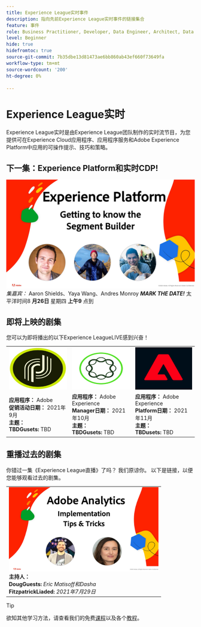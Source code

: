 ```yaml
---
title: Experience League实时事件
description: 指向先前Experience League实时事件的链接集合
feature: 事件
role: Business Practitioner, Developer, Data Engineer, Architect, Data Architect, Administrator, Leader
level: Beginner
hide: true
hidefromtoc: true
source-git-commit: 7b35dbe13d81473ae6bb860ab43ef660f73649fa
workflow-type: tm+mt
source-wordcount: '200'
ht-degree: 0%

---
```



# Experience League实时

Experience League实时是由Experience League团队制作的实时流节目，为您提供可在Experience Cloud应用程序、应用程序服务和Adobe Experience Platform中应用的可操作提示、技巧和策略。

## 下一集：Experience Platform和实时CDP!

![下](assets/exl-live-ep2-after-2.jpg)
*集嘉宾：* Aaron Shields、Yaya Wang、Andres Monroy 
***MARK THE DATE!*** 太平洋时间8 **月26日** 星期四 **上午9** 点到

## 即将上映的剧集

您可以为即将播出的以下Experience LeagueLIVE感到兴奋！

<table>
<tr>
  <td>
    <img height="113" width="200" alt="Adobe Campaign徽标" src="assets/AdobeCampaignLogo.jpg" />
  </td>
  <td>
    <strong><img height="113" width="200" alt="AdobeAEM徽标" src="assets/aem-logo.png" /></strong>
  </td>
  <td>
    <strong><img height="113" width="200" alt="Adobe Campaign徽标" src="assets/platform-logo.jpeg" /></strong>
  </td>
</tr>
<tr>
  <td>
    <strong>应用程序：</strong> Adobe<br/>
    <strong>促销活动日期：</strong> 2021年9月<br/>
    <strong>主题：</strong> <br/>
    <strong>TBDGusets:</strong> TBD
  </td>
  <td>
    <strong>应用程序：</strong> Adobe Experience <br/>
    <strong>Manager日期：</strong> 2021年10月<br/>
    <strong>主题：</strong> <br/>
    <strong>TBDGusets:</strong> TBD
  </td>
  <td>
    <strong>应用程序：</strong> Adobe Experience <br/>
    <strong>Platform日期：</strong> 2021年11月<br/>
    <strong>主题：</strong> <br/>
    <strong>TBDusets:</strong> TBD
  </td>
</tr>
</table>

## 重播过去的剧集

你错过一集《Experience League直播》了吗？ 我们原谅你。 以下是链接，以便您能够观看过去的剧集。

<table>
<tr>
  <td>
    <a href="https://www.youtube.com/watch?v=lxOvLCzEGBI">
      <img height="225" width="400" alt="Experience League实时" src="assets/exl-live-after2.jpg" />
    </a><br/>
    <b>主持人：</b> <i></i><br/>
    <b>DougGuests:</b> <i>Eric Matisoff和Dasha </i><br/>
    <b>FitzpatrickLiaded:</b> <i>2021年7月29日</i>

</td>

</tr>

</table>

>[!TIP]
>
>欲知其他学习方法，请查看我们的免费[课程](https://experienceleague.adobe.com/#dashboard/learning)以及各个[教程](https://experienceleague.adobe.com/docs/home-tutorials.html)。
